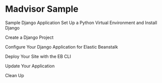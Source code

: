 # Madvisor Sample
Sample Django Application
Set Up a Python Virtual Environment and Install Django

Create a Django Project

Configure Your Django Application for Elastic Beanstalk

Deploy Your Site with the EB CLI

Update Your Application

Clean Up

